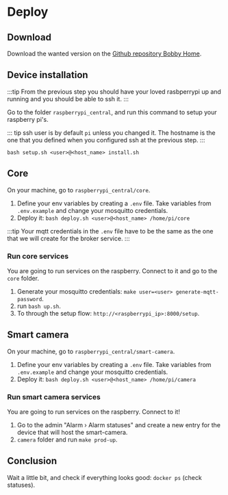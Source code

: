 # Deploy

## Download
Download the wanted version on the [Github repository Bobby Home](https://github.com/mxmaxime/bobby-home).

## Device installation
:::tip
From the previous step you should have your loved rasbperrypi up and running and you should be able to ssh it.
:::

Go to the folder `raspberrypi_central`, and run this command to setup your raspberry pi's.

::: tip
ssh user is by default `pi` unless you changed it.
The hostname is the one that you defined when you configured ssh at the previous step.
:::

```shell
bash setup.sh <user>@<host_name> install.sh
```

## Core
On your machine, go to `raspberrypi_central/core`.

1) Define your env variables by creating a `.env` file. Take variables from `.env.example` and change your mosquitto credentials.
2) Deploy it: `bash deploy.sh <user>@<host_name> /home/pi/core`

:::tip
Your mqtt credentials in the `.env` file have to be the same as the one that we will create for the broker service.
:::

### Run core services
You are going to run services on the raspberry. Connect to it and go to the `core` folder.

1) Generate your mosquitto credentials: `make user=<user> generate-mqtt-password`.
2) run `bash up.sh`.
4) To through the setup flow: `http://<raspberrypi_ip>:8000/setup`.

## Smart camera
On your machine, go to `raspberrypi_central/smart-camera`.
1) Define your env variables by creating a `.env` file. Take variables from `.env.example` and change your mosquitto credentials.
2) Deploy it: `bash deploy.sh <user>@<host_name> /home/pi/camera`

### Run smart camera services
You are going to run services on the raspberry. Connect to it!

1) Go to the admin "Alarm › Alarm statuses" and create a new entry for the device that will host the smart-camera.
2) `camera` folder and run `make prod-up`.

## Conclusion
Wait a little bit, and check if everything looks good: `docker ps` (check statuses).
